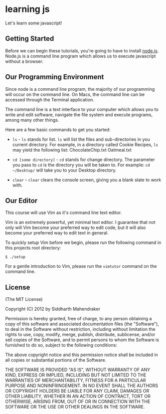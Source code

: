 # learning js

Let's learn some javascript!

## Getting Started

Before we can begin these tutorials, you're going to have to install
[node.js](http://wwww.nodejs.org/). Node.js is a command line program which
allows us to execute javascript without a browser.

## Our Programming Environment

Since node is a command line program, the majority of our programming will
occur on the command line. On Macs, the command line can be accessed through
the Terminal application.

The command line is a text interface to your computer which allows you to
write and edit software, navigate the file system and execute programs, among
many other things.

Here are a few basic commands to get you started:

* `ls` - `ls` stands for list. `ls` will list the files and sub-directories
in you current directory. For example, in a directory called Cookie Recipes,
`ls` may yield the following list: ChocolateChip.txt Oatmeal.txt

* `cd [some directory]` - `cd` stands for change directory. The parameter you
pass to `cd` is the directory you will be taken to. For example:
`cd ~/Desktop/` will take you to your Desktop directory.

* `clear` - `clear` clears the console screen, giving you a blank slate to
work with.

## Our Editor

This course will use Vim as it's command line text editor.

Vim is an extremely powerful, yet minimal text editor. I guarantee
that not only will Vim become your preferred way to edit code, but it will
also become your preferred way to edit text in general.

To quickly setup Vim before we begin, please run the following command in this
projects root directory:

    $ ./setup

For a gentle introduction to Vim, please run the `vimtutor` command on the
command line.

## License

(The MIT License)

Copyright (C) 2012 by Siddharth Mahendraker

Permission is hereby granted, free of charge, to any person obtaining a copy
of this software and associated documentation files (the "Software"), to deal
in the Software without restriction, including without limitation the rights
to use, copy, modify, merge, publish, distribute, sublicense, and/or sell
copies of the Software, and to permit persons to whom the Software is
furnished to do so, subject to the following conditions:

The above copyright notice and this permission notice shall be included in
all copies or substantial portions of the Software.

THE SOFTWARE IS PROVIDED "AS IS", WITHOUT WARRANTY OF ANY KIND, EXPRESS OR
IMPLIED, INCLUDING BUT NOT LIMITED TO THE WARRANTIES OF MERCHANTABILITY,
FITNESS FOR A PARTICULAR PURPOSE AND NONINFRINGEMENT. IN NO EVENT SHALL THE
AUTHORS OR COPYRIGHT HOLDERS BE LIABLE FOR ANY CLAIM, DAMAGES OR OTHER
LIABILITY, WHETHER IN AN ACTION OF CONTRACT, TORT OR OTHERWISE, ARISING FROM,
OUT OF OR IN CONNECTION WITH THE SOFTWARE OR THE USE OR OTHER DEALINGS IN
THE SOFTWARE.
